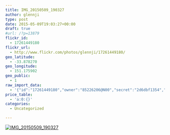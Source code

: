 ```yaml
---
title: IMG_20150509_190327
author: glennji
type: post
date: 2015-05-09T19:03:27+00:00
draft: true
#url: /?p=13879
flickr_id:
  - 17261449180
flickr_url:
  - http://www.flickr.com/photos/glennji/17261449180/
geo_latitude:
  - -33.878270
geo_longitude:
  - 151.175902
geo_public:
  - 1
raw_import_data:
  - '{"id":"17261449180","owner":"85226206@N00","secret":"2d6dbf1354","server":"7730","farm":8,"title":"IMG_20150509_190327","ispublic":0,"isfriend":0,"isfamily":0,"description":{"_content":""},"dateupload":"1431164679","lastupdate":"1431164689","datetaken":"2015-05-09 19:03:27","datetakengranularity":"0","datetakenunknown":"0","ownername":"glennji","tags":"","machine_tags":"","originalsecret":"c11a492998","originalformat":"jpg","latitude":"-33.878270","longitude":"151.175902","accuracy":"16","context":0,"place_id":"qRcYmO1QUrMZuclZ","woeid":"1094076","geo_is_family":0,"geo_is_friend":0,"geo_is_contact":0,"geo_is_public":0,"media":"photo","media_status":"ready","url_o":"https://farm8.staticflickr.com/7730/17261449180_c11a492998_o.jpg","height_o":"3120","width_o":"4160"}'
price_table:
  - 'a:0:{}'
categories:
  - Uncategorized

---
```

<p class="flickr-image">
  <a href="http://www.flickr.com/photos/glennji/17261449180/" class="flickr-link"><img src="http://i1.wp.com/glennji.com/wp-content/uploads/2015/05/17261449180_c11a492998_o.jpg?fit=1024%2C1024" width="" height="" alt="IMG_20150509_190327" class="keyring-img" /></a>
</p>

